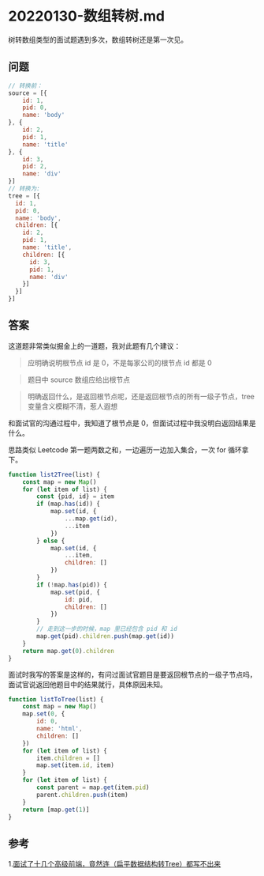 # 20220130-数组转树.md

树转数组类型的面试题遇到多次，数组转树还是第一次见。

## 问题

```JavaScript
// 转换前：
source = [{
	id: 1,
	pid: 0,
	name: 'body'
}, {
	id: 2,
	pid: 1,
	name: 'title'
}, {
	id: 3,
	pid: 2,
	name: 'div'
}]
// 转换为: 
tree = [{
  id: 1,
  pid: 0,
  name: 'body',
  children: [{
    id: 2,
    pid: 1,
    name: 'title',
    children: [{
      id: 3,
      pid: 1,
      name: 'div'
    }]
  }]
}]
```

## 答案

这道题非常类似掘金上的一道题，我对此题有几个建议：

> 应明确说明根节点 id 是 0，不是每家公司的根节点 id 都是 0

> 题目中 source 数组应给出根节点

> 明确返回什么，是返回根节点呢，还是返回根节点的所有一级子节点，tree 变量含义模糊不清，惹人遐想

和面试官的沟通过程中，我知道了根节点是 0，但面试过程中我没明白返回结果是什么。

思路类似 Leetcode 第一题两数之和，一边遍历一边加入集合，一次 for 循环拿下。

```JavaScript
function list2Tree(list) {
	const map = new Map()
	for (let item of list) {
		const {pid, id} = item
		if (map.has(id)) {
			map.set(id, {
				...map.get(id),
				...item
			})
		} else {
			map.set(id, {
				...item,
				children: []
			})
		}
		if (!map.has(pid)) {
			map.set(pid, {
				id: pid,
				children: []
			})
		}
		// 走到这一步的时候，map 里已经包含 pid 和 id
		map.get(pid).children.push(map.get(id))
	}
	return map.get(0).children
}
```

面试时我写的答案是这样的，有问过面试官题目是要返回根节点的一级子节点吗，面试官说返回他题目中的结果就行，具体原因未知。

```JavaScript
function listToTree(list) {
	const map = new Map()
	map.set(0, {
		id: 0,
		name: 'html',
		children: []
	})
	for (let item of list) {
		item.children = []
		map.set(item.id, item)
	}
	for (let item of list) {
		const parent = map.get(item.pid)
		parent.children.push(item)
	}
	return [map.get(1)]
}
```

## 参考

1.[面试了十几个高级前端，竟然连（扁平数据结构转Tree）都写不出来](https://juejin.cn/post/6983904373508145189)


